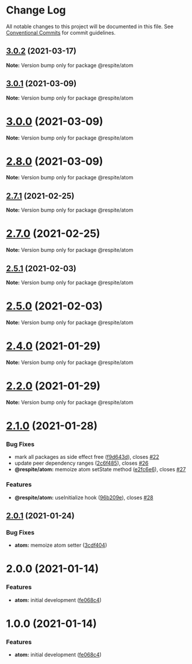 # Change Log

All notable changes to this project will be documented in this file.
See [Conventional Commits](https://conventionalcommits.org) for commit guidelines.

## [3.0.2](https://github.com/jackmellis/respite/compare/v3.0.1...v3.0.2) (2021-03-17)

**Note:** Version bump only for package @respite/atom





## [3.0.1](https://github.com/jackmellis/respite/compare/v3.0.0...v3.0.1) (2021-03-09)

**Note:** Version bump only for package @respite/atom





# [3.0.0](https://github.com/jackmellis/respite/compare/v2.8.0...v3.0.0) (2021-03-09)

**Note:** Version bump only for package @respite/atom





# [2.8.0](https://github.com/jackmellis/respite/compare/v2.7.1...v2.8.0) (2021-03-09)

**Note:** Version bump only for package @respite/atom





## [2.7.1](https://github.com/jackmellis/respite/compare/v2.7.0...v2.7.1) (2021-02-25)

**Note:** Version bump only for package @respite/atom





# [2.7.0](https://github.com/jackmellis/respite/compare/v2.6.0...v2.7.0) (2021-02-25)

**Note:** Version bump only for package @respite/atom





## [2.5.1](https://github.com/jackmellis/respite/compare/v2.5.0...v2.5.1) (2021-02-03)

**Note:** Version bump only for package @respite/atom





# [2.5.0](https://github.com/jackmellis/respite/compare/v2.4.0...v2.5.0) (2021-02-03)

**Note:** Version bump only for package @respite/atom





# [2.4.0](https://github.com/jackmellis/respite/compare/v2.2.0...v2.4.0) (2021-01-29)

**Note:** Version bump only for package @respite/atom





# [2.2.0](https://github.com/jackmellis/respite/compare/v2.1.0...v2.2.0) (2021-01-29)

**Note:** Version bump only for package @respite/atom





# [2.1.0](https://github.com/jackmellis/respite/compare/v2.0.2...v2.1.0) (2021-01-28)


### Bug Fixes

* mark all packages as side effect free ([f9d643d](https://github.com/jackmellis/respite/commit/f9d643d72691e178d8ae53ec2157ad9e47fbc6d2)), closes [#22](https://github.com/jackmellis/respite/issues/22)
* update peer dependency ranges ([2c6f485](https://github.com/jackmellis/respite/commit/2c6f485054ac2d37a343f3312646511a01c099e5)), closes [#26](https://github.com/jackmellis/respite/issues/26)
* **@respite/atom:** memoize atom setState method ([e2fc6e6](https://github.com/jackmellis/respite/commit/e2fc6e601b19b681061d468c7e3f1530d534d066)), closes [#27](https://github.com/jackmellis/respite/issues/27)


### Features

* **@respite/atom:** useInitialize hook ([96b209e](https://github.com/jackmellis/respite/commit/96b209eb911b3348c722c054287a9894f071babc)), closes [#28](https://github.com/jackmellis/respite/issues/28)





## [2.0.1](https://github.com/jackmellis/respite/compare/v2.0.0...v2.0.1) (2021-01-24)


### Bug Fixes

* **atom:** memoize atom setter ([3cdf404](https://github.com/jackmellis/respite/commit/3cdf4040809bd169acce04b99d8aeb3b43836800))





# 2.0.0 (2021-01-14)


### Features

* **atom:** initial development ([fe068c4](https://github.com/jackmellis/respite/commit/fe068c49c8e945fa01e442c40874d551808ce00e))





# 1.0.0 (2021-01-14)


### Features

* **atom:** initial development ([fe068c4](https://github.com/jackmellis/respite/commit/fe068c49c8e945fa01e442c40874d551808ce00e))
